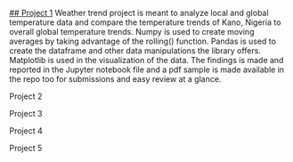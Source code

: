 [## Project 1](https://github.com/komputarist/datascience_nd/tree/master/project%201)
    Weather trend project is meant to analyze local and global temperature data and compare the temperature trends of Kano, Nigeria to overall global temperature trends.
    Numpy is used to create moving averages by taking advantage of the rolling() function.
    Pandas is used to create the dataframe and other data manipulations the library offers.
    Matplotlib is used in the visualization of the data.
    The findings is made and reported in the Jupyter notebook file and a pdf sample is made available in the repo too for submissions and easy review at a glance. 

Project 2


Project 3


Project 4


Project 5